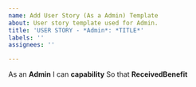 ```yaml
---
name: Add User Story (As a Admin) Template
about: User story template used for Admin.
title: 'USER STORY - *Admin*: *TITLE*'
labels: ''
assignees: ''

---
```


As an **Admin**
I can **capability**
So that **ReceivedBenefit**
